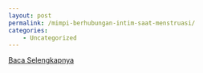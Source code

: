 ```yaml
---
layout: post
permalink: /mimpi-berhubungan-intim-saat-menstruasi/
categories:
    - Uncategorized
---
```


[Baca Selengkapnya](/02)